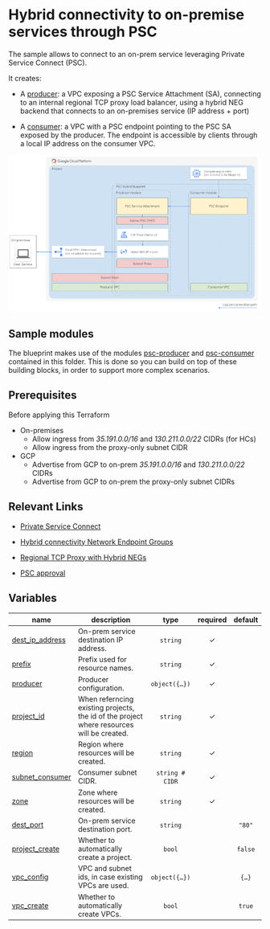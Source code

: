 # Hybrid connectivity to on-premise services through PSC

The sample allows to connect to an on-prem service leveraging Private Service Connect (PSC).

It creates:

* A [producer](./psc-producer/README.md): a VPC exposing a PSC Service Attachment (SA), connecting to an internal regional TCP proxy load balancer, using a hybrid NEG backend that connects to an on-premises service (IP address + port)

* A [consumer](./psc-consumer/README.md): a VPC with a PSC endpoint pointing to the PSC SA exposed by the producer. The endpoint is accessible by clients through a local IP address on the consumer VPC.

![High-level diagram](diagram.png "High-level diagram")

## Sample modules

The blueprint makes use of the modules [psc-producer](psc-producer) and [psc-consumer](psc-consumer) contained in this folder. This is done so you can build on top of these building blocks, in order to support more complex scenarios.

## Prerequisites

Before applying this Terraform

- On-premises
	- Allow ingress from *35.191.0.0/16* and *130.211.0.0/22* CIDRs (for HCs)
	- Allow ingress from the proxy-only subnet CIDR
- GCP
	- Advertise from GCP to on-prem *35.191.0.0/16* and *130.211.0.0/22* CIDRs
	- Advertise from GCP to on-prem the proxy-only subnet CIDRs

## Relevant Links

* [Private Service Connect](https://cloud.google.com/vpc/docs/private-service-connect)

* [Hybrid connectivity Network Endpoint Groups](https://cloud.google.com/load-balancing/docs/negs/hybrid-neg-concepts)

* [Regional TCP Proxy with Hybrid NEGs](https://cloud.google.com/load-balancing/docs/tcp/set-up-int-tcp-proxy-hybrid)

* [PSC approval](https://cloud.google.com/vpc/docs/configure-private-service-connect-producer#publish-service-explicit)
<!-- BEGIN TFDOC -->

## Variables

| name | description | type | required | default |
|---|---|:---:|:---:|:---:|
| [dest_ip_address](variables.tf#L17) | On-prem service destination IP address. | <code>string</code> | ✓ |  |
| [prefix](variables.tf#L28) | Prefix used for resource names. | <code>string</code> | ✓ |  |
| [producer](variables.tf#L37) | Producer configuration. | <code title="object&#40;&#123;&#10;  subnet_main     &#61; string      &#35; CIDR&#10;  subnet_proxy    &#61; string      &#35; CIDR&#10;  subnet_psc      &#61; string      &#35; CIDR&#10;  accepted_limits &#61; map&#40;number&#41; &#35; Accepted project ids &#61;&#62; PSC endpoint limit&#10;&#125;&#41;">object&#40;&#123;&#8230;&#125;&#41;</code> | ✓ |  |
| [project_id](variables.tf#L53) | When referncing existing projects, the id of the project where resources will be created. | <code>string</code> | ✓ |  |
| [region](variables.tf#L58) | Region where resources will be created. | <code>string</code> | ✓ |  |
| [subnet_consumer](variables.tf#L63) | Consumer subnet CIDR. | <code>string &#35; CIDR</code> | ✓ |  |
| [zone](variables.tf#L102) | Zone where resources will be created. | <code>string</code> | ✓ |  |
| [dest_port](variables.tf#L22) | On-prem service destination port. | <code>string</code> |  | <code>&#34;80&#34;</code> |
| [project_create](variables.tf#L47) | Whether to automatically create a project. | <code>bool</code> |  | <code>false</code> |
| [vpc_config](variables.tf#L68) | VPC and subnet ids, in case existing VPCs are used. | <code title="object&#40;&#123;&#10;  producer &#61; object&#40;&#123;&#10;    id              &#61; string&#10;    subnet_main_id  &#61; string&#10;    subnet_proxy_id &#61; string&#10;    subnet_psc_id   &#61; string&#10;  &#125;&#41;&#10;  consumer &#61; object&#40;&#123;&#10;    id             &#61; string&#10;    subnet_main_id &#61; string&#10;  &#125;&#41;&#10;&#125;&#41;">object&#40;&#123;&#8230;&#125;&#41;</code> |  | <code title="&#123;&#10;  producer &#61; &#123;&#10;    id              &#61; &#34;xxx&#34;&#10;    subnet_main_id  &#61; &#34;xxx&#34;&#10;    subnet_proxy_id &#61; &#34;xxx&#34;&#10;    subnet_psc_id   &#61; &#34;xxx&#34;&#10;  &#125;&#10;  consumer &#61; &#123;&#10;    id             &#61; &#34;xxx&#34;&#10;    subnet_main_id &#61; &#34;xxx&#34;&#10;  &#125;&#10;&#125;">&#123;&#8230;&#125;</code> |
| [vpc_create](variables.tf#L96) | Whether to automatically create VPCs. | <code>bool</code> |  | <code>true</code> |

<!-- END TFDOC -->
